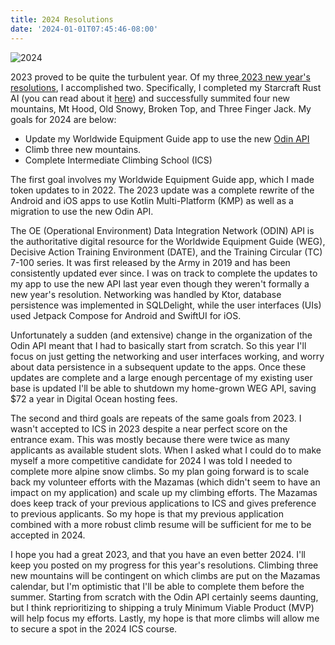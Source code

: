 ```yaml
---
title: 2024 Resolutions
date: '2024-01-01T07:45:46-08:00'
---
```

![2024](/img/blog/2024.png)

2023 proved to be quite the turbulent year.  Of my three[ 2023 new year's resolutions](https://jjmtaylor.com/post/2023-resolutions/), I accomplished two.  Specifically, I completed my Starcraft Rust AI (you can read about it [here](https://jjmtaylor.com/post/starcraft-rust-bot/)) and successfully summited four new mountains, Mt Hood, Old Snowy, Broken Top, and Three Finger Jack. My goals for 2024 are below:

* Update my Worldwide Equipment Guide app to use the new [Odin API](https://odin.tradoc.army.mil/)
* Climb three new mountains.
* Complete Intermediate Climbing School (ICS)

The first goal involves my Worldwide Equipment Guide app, which I made token updates to in 2022. The 2023 update was a complete rewrite of the Android and iOS apps to use Kotlin Multi-Platform (KMP) as well as a migration to use the new Odin API. 

The OE (Operational Environment) Data Integration Network (ODIN) API is the authoritative digital resource for the Worldwide Equipment Guide (WEG), Decisive Action Training Environment (DATE), and the Training Circular (TC) 7-100 series.  It was first released by the Army in 2019 and has been consistently updated ever since. I was on track to complete the updates to my app to use the new API last year even though they weren't formally a new year's resolution.   Networking was handled by Ktor, database persistence was implemented in SQLDelight, while the user interfaces (UIs) used Jetpack Compose for Android and SwiftUI for iOS. 

Unfortunately a sudden (and extensive) change in the organization of the Odin API meant that I had to basically start from scratch.  So this year I'll focus on just getting the networking and user interfaces working, and worry about data persistence in a subsequent update to the apps.  Once these updates are complete and a large enough percentage of my existing user base is updated I'll be able to shutdown my home-grown WEG API, saving $72 a year in Digital Ocean hosting fees. 

The second and third goals are repeats of the same goals from 2023.  I wasn't accepted to ICS in 2023 despite a near perfect score on the entrance exam.  This was mostly because there were twice as many applicants as available student slots. When I asked what I could do to make myself a more competitive candidate for 2024 I was told I needed to complete more alpine snow climbs.  So my plan going forward is to scale back my volunteer efforts with the Mazamas (which didn't seem to have an impact on my application) and scale up my climbing efforts.  The Mazamas does keep track of your previous applications to ICS and gives preference to previous applicants.  So my hope is that my previous application combined with a more robust climb resume will be sufficient for me to be accepted in 2024.

I hope you had a great 2023, and that you have an even better 2024.  I'll keep you posted on my progress for this year's resolutions.  Climbing three new mountains will be contingent on which climbs are put on the Mazamas calendar, but I'm optimistic that I'll be able to complete them before the summer.  Starting from scratch with the Odin API certainly seems daunting, but I think reprioritizing to shipping a truly Minimum Viable Product (MVP) will help focus my efforts.  Lastly, my hope is that more climbs will allow me to secure a spot in the 2024 ICS course.
